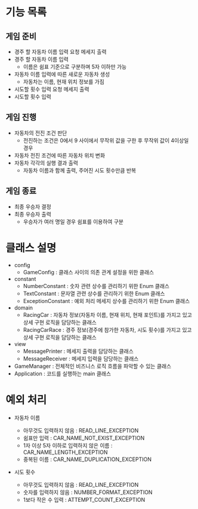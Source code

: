 # 기능 목록

## 게임 준비

- 경주 할 자동차 이름 입력 요청 메세지 출력
- 경주 할 자동차 이름 입력
  - 이름은 쉼표 기준으로 구분하며 5자 이하만 가능 
- 자동차 이름 입력에 따른 새로운 자동차 생성
  - 자동차는 이름, 현재 위치 정보를 가짐
- 시도할 횟수 입력 요청 메세지 출력
- 시도할 횟수 입력

## 게임 진행

- 자동차의 전진 조건 판단
  - 전진하는 조건은 0에서 9 사이에서 무작위 값을 구한 후 무작위 값이 4이상일 경우
- 자동차 전진 조건에 따른 자동차 위치 변화
- 자동차 각각의 실행 결과 출력 
  - 자동차 이름과 함께 출력, 주어진 시도 횟수만큼 반복

## 게임 종료

- 최종 우승자 결정
- 최종 우승자 출력
  - 우승자가 여러 명일 경우 쉼표를 이용하여 구분

# 클래스 설명

- config
  - GameConfig : 클래스 사이의 의존 관계 설정을 위한 클래스
- constant
  - NumberConstant : 숫자 관련 상수를 관리하기 위한 Enum 클래스
  - TextConstant : 문자열 관련 상수를 관리하기 위한 Enum 클래스
  - ExceptionConstant : 예외 처리 메세지 상수를 관리하기 위한 Enum 클래스
- domain
  - RacingCar : 자동차 정보(자동차 이름, 현재 위치, 현재 포인트)를 가지고 있고 상세 구현 로직을 담당하는 클래스
  - RacingCarRace : 경주 정보(경주에 참가한 자동차, 시도 횟수)를 가지고 있고 상세 구현 로직을 담당하는 클래스
- view
  - MessagePrinter : 메세지 출력을 담당하는 클래스
  - MessageReceiver : 메세지 입력을 담당하는 클래스
- GameManager : 전체적인 비즈니스 로직 흐름을 파악할 수 있는 클래스
- Application : 코드를 실행하는 main 클래스

# 예외 처리

- 자동차 이름
  - 아무것도 입력하지 않음 : READ_LINE_EXCEPTION
  - 쉼표만 입력 : CAR_NAME_NOT_EXIST_EXCEPTION
  - 1자 이상 5자 이하로 입력하지 않은 이름 : CAR_NAME_LENGTH_EXCEPTION 
  - 중복된 이름 : CAR_NAME_DUPLICATION_EXCEPTION

- 시도 횟수
  - 아무것도 입력하지 않음 : READ_LINE_EXCEPTION
  - 숫자를 입력하지 않음 : NUMBER_FORMAT_EXCEPTION
  - 1보다 작은 수 입력 : ATTEMPT_COUNT_EXCEPTION